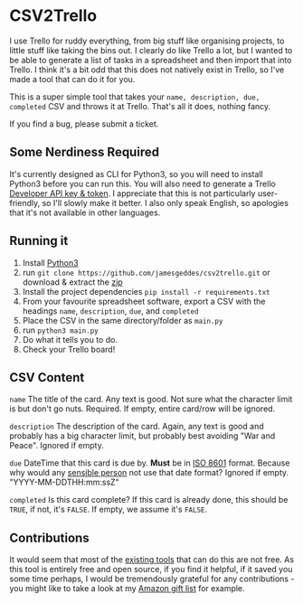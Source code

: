 # CSV2Trello

I use Trello for ruddy everything, from big stuff like organising projects, to little stuff like taking the bins out. I clearly do like Trello a lot, but I wanted to be able to generate a list of tasks in a spreadsheet and then import that into Trello. I think it's a bit odd that this does not natively exist in Trello, so I've made a tool that can do it for you.

This is a super simple tool that takes your `name, description, due, completed` CSV and throws it at Trello. That's all it does, nothing fancy.

If you find a bug, please submit a ticket.

## Some Nerdiness Required
It's currently designed as CLI for Python3, so you will need to install Python3 before you can run this. You will also need to generate a Trello [Developer API key & token](https://trello.com/app-key). I appreciate that this is not particularly user-friendly, so I'll slowly make it better. I also only speak English, so apologies that it's not available in other languages.

## Running it
1. Install [Python3](https://www.python.org/downloads/)
1. run `git clone https://github.com/jamesgeddes/csv2trello.git` or download & extract the [zip](https://github.com/jamesgeddes/csv2trello/archive/main.zip)
1. Install the project dependencies `pip install -r requirements.txt`
1. From your favourite spreadsheet software, export a CSV with the headings `name`, `description`, `due`, and `completed`
1. Place the CSV in the same directory/folder as `main.py`
1. run `python3 main.py`
1. Do what it tells you to do.
1. Check your Trello board!

## CSV Content
`name`
The title of the card. Any text is good. Not sure what the character limit is but don't go nuts. Required. If empty, entire card/row will be ignored.

`description`
The description of the card. Again, any text is good and probably has a big character limit, but probably best avoiding "War and Peace". Ignored if empty.

`due`
DateTime that this card is due by. **Must** be in [ISO 8601](https://en.wikipedia.org/wiki/ISO_8601) format. Because why would any [sensible person](https://xkcd.com/1179/) not use that date format? Ignored if empty. "YYYY-MM-DDTHH:mm:ssZ"

`completed`
Is this card complete? If this card is already done, this should be `TRUE`, if not, it's `FALSE`. If empty, we assume it's `FALSE`.

## Contributions

It would seem that most of the [existing tools](https://help.trello.com/article/751-importing-data-into-trello) that can do this are not free. As this tool is entirely free and open source, if you find it helpful, if it saved you some time perhaps, I would be tremendously grateful for any contributions - you might like to take a look at my [Amazon gift list](https://www.amazon.co.uk/hz/wishlist/ls/WS5TGJQ9K8BS?ref_=wl_share) for example.